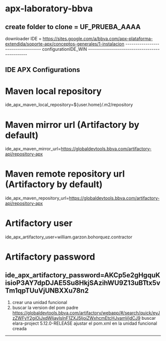 # apx-laboratory-bbva
create folder to clone = UF_PRUEBA_AAAA
-------------------------------------------------------------------------------------------------------
downloader IDE = https://sites.google.com/a/bbva.com/apx-plataforma-extendida/soporte-apx/conceptos-generales/1-instalacion
----------------------------------- configurationIDE_WIN -----------------------------------------------
## IDE APX Configurations

# Maven local repository
ide_apx_maven_local_repository=${user.home}/.m2/repository

# Maven mirror url (Artifactory by default)
ide_apx_maven_mirror_url=https://globaldevtools.bbva.com/artifactory-api/repository-apx

# Maven remote repository url (Artifactory by default)
ide_apx_maven_repository_url=https://globaldevtools.bbva.com/artifactory-api/repository-apx

# Artifactory user 
ide_apx_artifactory_user=william.garzon.bohorquez.contractor

# Artifactory password
ide_apx_artifactory_password=AKCp5e2gHgquKisioP3AY7dpDJAE5Su8HkjSAzihWU9Z13uBTtx5vTm1qpTUuVjUNBXXu78n2
----------------------------------------------------------------------------------------------------------
1) crear una unidad funcional 
2) buscar la version del pom padre 
https://globaldevtools.bbva.com/artifactory/webapp/#/search/quick/eyJzZWFyY2giOiJxdWljayIsInF1ZXJ5IjoiZWxhcmEtcHJvamVjdCJ9
buscar elara-project
<version>5.12.0-RELEASE</version>
ajustar el pom.xml en la unidad funcional creada
----------------------------------------------------------------------------------------------------------

